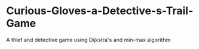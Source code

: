# Curious-Gloves-a-Detective-s-Trail-Game
A thief and detective game using Dijkstra's and min-max algorithm
